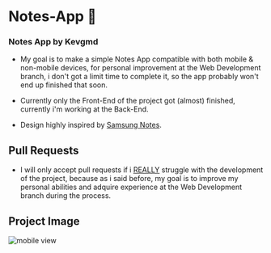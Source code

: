 # Notes-App 📝
### Notes App by Kevgmd

- My goal is to make a simple Notes App compatible with both mobile & non-mobile devices, for personal improvement at the Web Development branch, i don't got a limit time to complete it, so the app probably won't end up finished that soon.

- Currently only the Front-End of the project got (almost) finished, currently i'm working at the Back-End.

- Design highly inspired by [Samsung Notes](https://play.google.com/store/apps/details?id=com.samsung.android.app.notes).

## Pull Requests
- I will only accept pull requests if i <ins>REALLY</ins> struggle with the development of the project, because as i said before, my goal is to improve my personal abilities and adquire experience at the Web Development branch during the process.

## Project Image
![mobile view](https://github.com/Kevgmd/Notes-App/assets/140569159/4bc248d3-72e8-4d1c-9fd2-8a7afea83609)

